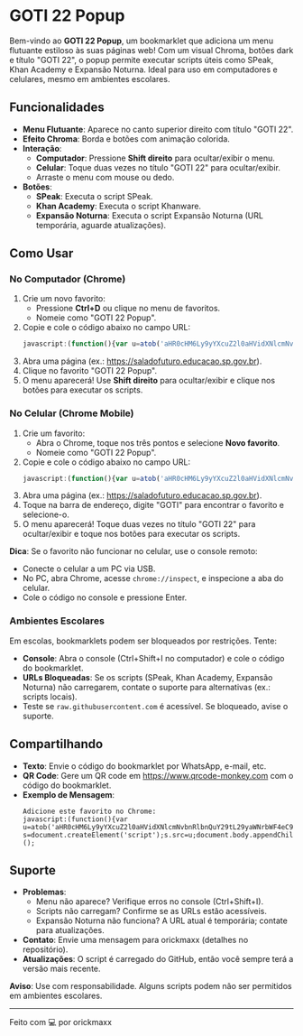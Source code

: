 # GOTI 22 Popup

Bem-vindo ao **GOTI 22 Popup**, um bookmarklet que adiciona um menu flutuante estiloso às suas páginas web! Com um visual Chroma, botões dark e título "GOTI 22", o popup permite executar scripts úteis como SPeak, Khan Academy e Expansão Noturna. Ideal para uso em computadores e celulares, mesmo em ambientes escolares.

## Funcionalidades
- **Menu Flutuante**: Aparece no canto superior direito com título "GOTI 22".
- **Efeito Chroma**: Borda e botões com animação colorida.
- **Interação**:
  - **Computador**: Pressione **Shift direito** para ocultar/exibir o menu.
  - **Celular**: Toque duas vezes no título "GOTI 22" para ocultar/exibir.
  - Arraste o menu com mouse ou dedo.
- **Botões**:
  - **SPeak**: Executa o script SPeak.
  - **Khan Academy**: Executa o script Khanware.
  - **Expansão Noturna**: Executa o script Expansão Noturna (URL temporária, aguarde atualizações).

## Como Usar

### No Computador (Chrome)
1. Crie um novo favorito:
   - Pressione **Ctrl+D** ou clique no menu de favoritos.
   - Nomeie como "GOTI 22 Popup".
2. Copie e cole o código abaixo no campo URL:
   ```javascript
   javascript:(function(){var u=atob('aHR0cHM6Ly9yYXcuZ2l0aHVidXNlcmNvbnRlbnQuY29tL29yaWNrbWF4eC9nb3RpMjIvbWFpbi9wb3B1cC5qcw==');var s=document.createElement('script');s.src=u;document.body.appendChild(s);})();
   ```
3. Abra uma página (ex.: https://saladofuturo.educacao.sp.gov.br).
4. Clique no favorito "GOTI 22 Popup".
5. O menu aparecerá! Use **Shift direito** para ocultar/exibir e clique nos botões para executar os scripts.

### No Celular (Chrome Mobile)
1. Crie um favorito:
   - Abra o Chrome, toque nos três pontos e selecione **Novo favorito**.
   - Nomeie como "GOTI 22 Popup".
2. Copie e cole o código abaixo no campo URL:
   ```javascript
   javascript:(function(){var u=atob('aHR0cHM6Ly9yYXcuZ2l0aHVidXNlcmNvbnRlbnQuY29tL29yaWNrbWF4eC9nb3RpMjIvbWFpbi9wb3B1cC5qcw==');var s=document.createElement('script');s.src=u;document.body.appendChild(s);})();
   ```
3. Abra uma página (ex.: https://saladofuturo.educacao.sp.gov.br).
4. Toque na barra de endereço, digite "GOTI" para encontrar o favorito e selecione-o.
5. O menu aparecerá! Toque duas vezes no título "GOTI 22" para ocultar/exibir e toque nos botões para executar os scripts.

**Dica**: Se o favorito não funcionar no celular, use o console remoto:
- Conecte o celular a um PC via USB.
- No PC, abra Chrome, acesse `chrome://inspect`, e inspecione a aba do celular.
- Cole o código no console e pressione Enter.

### Ambientes Escolares
Em escolas, bookmarklets podem ser bloqueados por restrições. Tente:
- **Console**: Abra o console (Ctrl+Shift+I no computador) e cole o código do bookmarklet.
- **URLs Bloqueadas**: Se os scripts (SPeak, Khan Academy, Expansão Noturna) não carregarem, contate o suporte para alternativas (ex.: scripts locais).
- Teste se `raw.githubusercontent.com` é acessível. Se bloqueado, avise o suporte.

## Compartilhando
- **Texto**: Envie o código do bookmarklet por WhatsApp, e-mail, etc.
- **QR Code**: Gere um QR code em https://www.qrcode-monkey.com com o código do bookmarklet.
- **Exemplo de Mensagem**:
  ```
  Adicione este favorito no Chrome:
  javascript:(function(){var u=atob('aHR0cHM6Ly9yYXcuZ2l0aHVidXNlcmNvbnRlbnQuY29tL29yaWNrbWF4eC9nb3RpMjIvbWFpbi9wb3B1cC5qcw==');var s=document.createElement('script');s.src=u;document.body.appendChild(s);})();
  ```

## Suporte
- **Problemas**:
  - Menu não aparece? Verifique erros no console (Ctrl+Shift+I).
  - Scripts não carregam? Confirme se as URLs estão acessíveis.
  - Expansão Noturna não funciona? A URL atual é temporária; contate para atualizações.
- **Contato**: Envie uma mensagem para orickmaxx (detalhes no repositório).
- **Atualizações**: O script é carregado do GitHub, então você sempre terá a versão mais recente.

**Aviso**: Use com responsabilidade. Alguns scripts podem não ser permitidos em ambientes escolares.

---

Feito com 💻 por orickmaxx